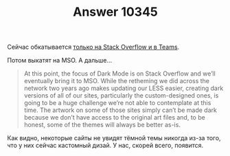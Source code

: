 ﻿---
title: "Answer 10345"
se.owner.user_id: 15479
se.owner.display_name: "Suvitruf - Andrei Apanasik"
se.owner.link: "https://ru.meta.stackoverflow.com/users/15479/suvitruf-andrei-apanasik"
se.answer_id: 10345
se.question_id: 10282
se.post_type: answer
se.is_accepted: False
---
<p>Сейчас обкатывается <a href="https://meta.stackoverflow.com/q/395949/1991579">только на Stack Overflow и в Teams</a>.</p>

<p>Потом выкатят на MSO. А дальше...</p>

<blockquote>
  <p>At this point, the focus of Dark Mode is on Stack Overflow and we’ll eventually bring it to MSO. While the retheming we did across the network two years ago makes updating our LESS easier, creating dark versions of all of our sites, particularly the custom-designed ones, is going to be a huge challenge we’re not able to contemplate at this time. The artwork on some of those sites simply can’t be made dark because we don’t have access to the original art files and, to be honest, some of the themes will always be better as-is.</p>
</blockquote>

<p>Как видно, некоторые сайты не увидят тёмной темы никогда из-за того, что у них сейчас кастомный дизай. У нас, скорей всего, появится.</p>
